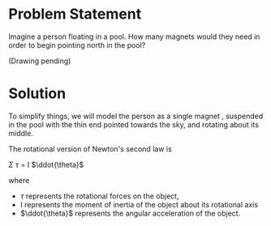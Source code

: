# Problem Statement

Imagine a person floating in a pool. How many magnets would they need in order 
to begin pointing north in the pool?

(Drawing pending)

# Solution
To simplify things, we will model the person as a single magnet , suspended in 
the pool with the thin end pointed towards the sky, and rotating about its 
middle.

The rotational version of Newton's second law is

$\Sigma$ $\tau$ = I $\ddot{\theta}$

where
 
* $\tau$ represents the rotational forces on the object, 
* I represents the moment of inertia of the object about its rotational axis
* $\ddot{\theta}$ represents the angular acceleration of the object.


